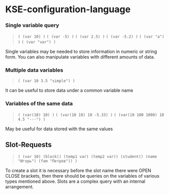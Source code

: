 # KSE-configuration-language

### Single variable query
>`( (var 10) )`
`( (var -5) )`
`( (var 2.5) )`
`( (var -5.2) )`
`( (var "a") )`
`( (var "var") )`

Single variables may be needed to store information in numeric or string form. You can also manipulate variables with different amounts of data.
### Multiple data variables
>`( (var 10 3.5 "simple") )`

It can be useful to store data under a common variable name

### Variables of the same data
>`( (var(10) 10) )`
`( (var(10 10) 10 -5.33) )`
`( (var(10 100 1000) 10 4.5 "---") )`

May be useful for data stored with the same values

## Slot-Requests
>`(
	(var 10)
	(block() (temp1 var) (temp2 var))
	(student() (name "Игорь") (fam "Петров"))
)`

To create a slot it is necessary before the slot name there were OPEN CLOSE brackets, then there should be queries on the variables of various types mentioned above. Slots are a complex query with an internal arrangement.
